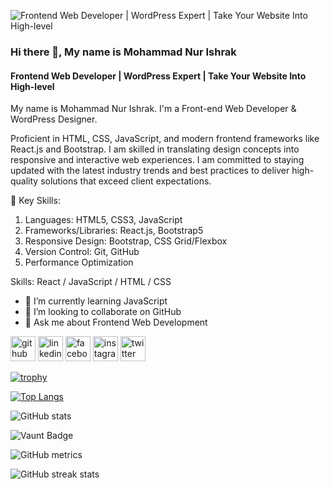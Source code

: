 ![Frontend Web Developer | WordPress Expert | Take Your Website Into High-level](https://pbs.twimg.com/profile_banners/1793702023235588097/1717507101/1080x360)
### Hi there 👋, My name is Mohammad Nur Ishrak
#### Frontend Web Developer | WordPress Expert | Take Your Website Into High-level


My name is Mohammad Nur Ishrak. I'm a Front-end Web Developer & WordPress Designer.

Proficient in HTML, CSS, JavaScript, and modern frontend frameworks like React.js and Bootstrap. I am skilled in translating design concepts into responsive and interactive web experiences. I am committed to staying updated with the latest industry trends and best practices to deliver high-quality solutions that exceed client expectations.

🔧 Key Skills:

1. Languages: HTML5, CSS3, JavaScript 
2. Frameworks/Libraries: React.js, Bootstrap5
3. Responsive Design: Bootstrap, CSS Grid/Flexbox
4. Version Control: Git, GitHub
5. Performance Optimization

Skills: React / JavaScript / HTML / CSS

- 🌱 I’m currently learning JavaScript 
- 👯 I’m looking to collaborate on GitHub 
- 💬 Ask me about Frontend Web Development 


[<img src='https://cdn.jsdelivr.net/npm/simple-icons@3.0.1/icons/github.svg' alt='github' height='40'>](https://github.com/https://github.com/mohammadnurishrak)  [<img src='https://cdn.jsdelivr.net/npm/simple-icons@3.0.1/icons/linkedin.svg' alt='linkedin' height='40'>](https://www.linkedin.com/in/mohammad-nur-ishrak/)  [<img src='https://cdn.jsdelivr.net/npm/simple-icons@3.0.1/icons/facebook.svg' alt='facebook' height='40'>](https://www.facebook.com/nur.mostafa.3781)  [<img src='https://cdn.jsdelivr.net/npm/simple-icons@3.0.1/icons/instagram.svg' alt='instagram' height='40'>](https://www.instagram.com/mohammadnurishrak/)  [<img src='https://cdn.jsdelivr.net/npm/simple-icons@3.0.1/icons/twitter.svg' alt='twitter' height='40'>](https://x.com/nurishrak)  

[![trophy](https://github-profile-trophy.vercel.app/?username=https://github.com/mohammadnurishrak)](https://github.com/ryo-ma/github-profile-trophy)

[![Top Langs](https://github-readme-stats.vercel.app/api/top-langs/?username=https://github.com/mohammadnurishrak)](https://github.com/anuraghazra/github-readme-stats)

![GitHub stats](https://github-readme-stats.vercel.app/api?username=https://github.com/mohammadnurishrak&show_icons=true&count_private=true)  

![Vaunt Badge](https://api.vaunt.dev/v1/github/entities/https://github.com/mohammadnurishrak/contributions?format=svg&private=true)  

![GitHub metrics](https://metrics.lecoq.io/https://github.com/mohammadnurishrak)  

![GitHub streak stats](https://streak-stats.demolab.com/?user=https://github.com/mohammadnurishrak)  


